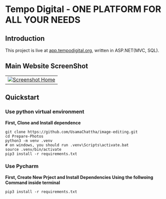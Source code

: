 # Tempo Digital - ONE PLATFORM FOR ALL YOUR NEEDS

## Introduction

This project is live at [app.tempodigital.org](https://app.tempodigital.org/), written in ASP.NET(MVC, SQL).

## Main Website ScreenShot

<table align="center">
    <tr>
        <td align="center">
            <a href="https://raw.githubusercontent.com/atherrafiq/tempo-digital-source-demo/main/Screenshots/Dashboard/1_mian.png">
                <img src="ScreenShot/Dashboard/1_main.png" alt="Screenshot Home" />
            </a>
        </td>
        <!-- <td align="center">
            <a href="https://raw.githubusercontent.com/UsamaChattha/image-editing/main/ScreenShot/edit.JPG">
                <img src="ScreenShot/edit.JPG" alt="Screenshot Category" width="300px" />
            </a>
        </td>
                <td align="center">
            <a href="https://raw.githubusercontent.com/UsamaChattha/image-editing/main/ScreenShot/resize.JPG">
                <img src="ScreenShot/resize.JPG" alt="Screenshot Category" width="300px" />
            </a>
        </td> -->
    </tr>
    <!-- <tr>
        <td align="center">
            <a href="https://raw.githubusercontent.com/UsamaChattha/image-editing/main/ScreenShot/crop.JPG">
                <img src="ScreenShot/crop.JPG" alt="Screenshot Admin Panel" width="300px" />
            </a>
        </td>
        <td align="center">
            <a href="https://raw.githubusercontent.com/UsamaChattha/image-editing/main/ScreenShot/material.JPG">
                <img src="ScreenShot/material.JPG" alt="Screenshot Site Configuration" width="300px" />
            </a>
        </td>
                <td align="center">
            <a href="https://raw.githubusercontent.com/UsamaChattha/image-editing/main/ScreenShot/download.JPG">
                <img src="ScreenShot/download.JPG" alt="Screenshot Site Configuration" width="300px" />
            </a>
        </td>
    </tr> -->
</table>

## Quickstart

### Use python virtual environment

**First, Clone and Install dependence**

```
git clone https://github.com/UsamaChattha/image-editing.git
cd Prepare-Photos
python3 -m venv .venv
# on windows, you should run .venv\Scripts\activate.bat
source .venv/bin/activate
pip3 install -r requirements.txt
```

<!-- **Second, Init db and run**
```
# modify .flaskenv and flaskshop/setting.py
flask createdb
flask seed
flask run
``` -->

### Use Pycharm

**First, Create New Prject and Install Dependencies Using the follwoing Command inside terminal**

```
pip3 install -r requirements.txt
```

<!-- **Second, enter container and add fake data**
```
docker-compose exec web sh
flask createdb
flask seed
``` -->
<!-- ### About Config of Database,stripe and email
```
Add database connection string in the configuration
Add stripe public key at front end
Add stripe secrete key in the configuration
Add email and password in the configuration
``` -->
<!-- If the js files has been modified, you need to:


Redis and Elasticsearch is unabled by default, You can enable them for good performence and search ablitity. -->
